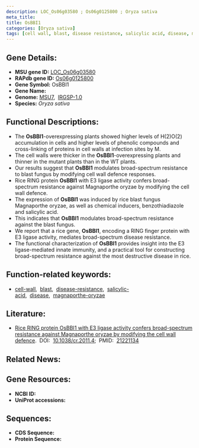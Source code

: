 ```yaml
---
description: LOC_Os06g03580 ; Os06g0125800 ; Oryza sativa
meta_title:
title: OsBBI1
categories: [Oryza sativa]
tags: [cell wall, blast, disease resistance, salicylic acid, disease, magnaporthe oryzae]
---
```


## Gene Details:
- **MSU gene ID:** [LOC_Os06g03580](http://rice.uga.edu/cgi-bin/ORF_infopage.cgi?orf=LOC_Os06g03580)  
- **RAPdb gene ID:** [Os06g0125800](https://rapdb.dna.affrc.go.jp/locus/?name=Os06g0125800)  
- **Gene Symbol:** OsBBI1
- **Gene Name:**
- **Genome:**  [MSU7](http://rice.uga.edu/),&nbsp;&nbsp;[IRGSP-1.0](https://rapdb.dna.affrc.go.jp/download/irgsp1.html)
- **Species:** *Oryza sativa*

## Functional Descriptions:
   - The **OsBBI1**-overexpressing plants showed higher levels of H(2)O(2) accumulation in cells and higher levels of phenolic compounds and cross-linking of proteins in cell walls at infection sites by M.
   - The cell walls were thicker in the **OsBBI1**-overexpressing plants and thinner in the mutant plants than in the WT plants.
   - Our results suggest that **OsBBI1** modulates broad-spectrum resistance to blast fungus by modifying cell wall defence responses.
   - Rice RING protein **OsBBI1** with E3 ligase activity confers broad-spectrum resistance against Magnaporthe oryzae by modifying the cell wall defence.
   - The expression of **OsBBI1** was induced by rice blast fungus Magnaporthe oryzae, as well as chemical inducers, benzothiadiazole and salicylic acid.
   - This indicates that **OsBBI1** modulates broad-spectrum resistance against the blast fungus.
   - We report that a rice gene, **OsBBI1**, encoding a RING finger protein with E3 ligase activity, mediates broad-spectrum disease resistance.
   - The functional characterization of **OsBBI1** provides insight into the E3 ligase-mediated innate immunity, and a practical tool for constructing broad-spectrum resistance against the most destructive disease in rice.

## Function-related keywords:
   - [cell-wall](/tags/cell-wall/),&nbsp;&nbsp;[blast](/tags/blast/),&nbsp;&nbsp;[disease-resistance](/tags/disease-resistance/),&nbsp;&nbsp;[salicylic-acid](/tags/salicylic-acid/),&nbsp;&nbsp;[disease](/tags/disease/),&nbsp;&nbsp;[magnaporthe-oryzae](/tags/magnaporthe-oryzae/)

## Literature:
   - [Rice RING protein OsBBI1 with E3 ligase activity confers broad-spectrum resistance against Magnaporthe oryzae by modifying the cell wall defence](https://www.doi.org/10.1038/cr.2011.4).&nbsp;&nbsp;DOI:&nbsp;&nbsp;[10.1038/cr.2011.4](https://www.doi.org/10.1038/cr.2011.4);&nbsp;&nbsp;PMID:&nbsp;&nbsp;[21221134](https://pubmed.ncbi.nlm.nih.gov/21221134/)

## Related News:

## Gene Resources:
- **NCBI ID:**  []()
- **UniProt accessions:** [](https://www.uniprot.org/uniprotkb//entry)

## Sequences:
- **CDS Sequence:**
- **Protein Sequence:**
